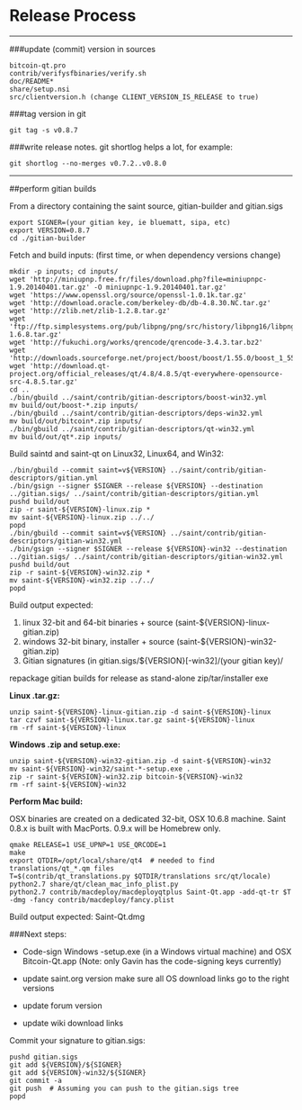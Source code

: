 Release Process
====================

* * *

###update (commit) version in sources


	bitcoin-qt.pro
	contrib/verifysfbinaries/verify.sh
	doc/README*
	share/setup.nsi
	src/clientversion.h (change CLIENT_VERSION_IS_RELEASE to true)

###tag version in git

	git tag -s v0.8.7

###write release notes. git shortlog helps a lot, for example:

	git shortlog --no-merges v0.7.2..v0.8.0

* * *

##perform gitian builds

 From a directory containing the saint source, gitian-builder and gitian.sigs
  
	export SIGNER=(your gitian key, ie bluematt, sipa, etc)
	export VERSION=0.8.7
	cd ./gitian-builder

 Fetch and build inputs: (first time, or when dependency versions change)

	mkdir -p inputs; cd inputs/
	wget 'http://miniupnp.free.fr/files/download.php?file=miniupnpc-1.9.20140401.tar.gz' -O miniupnpc-1.9.20140401.tar.gz'
	wget 'https://www.openssl.org/source/openssl-1.0.1k.tar.gz'
	wget 'http://download.oracle.com/berkeley-db/db-4.8.30.NC.tar.gz'
	wget 'http://zlib.net/zlib-1.2.8.tar.gz'
	wget 'ftp://ftp.simplesystems.org/pub/libpng/png/src/history/libpng16/libpng-1.6.8.tar.gz'
	wget 'http://fukuchi.org/works/qrencode/qrencode-3.4.3.tar.bz2'
	wget 'http://downloads.sourceforge.net/project/boost/boost/1.55.0/boost_1_55_0.tar.bz2'
	wget 'http://download.qt-project.org/official_releases/qt/4.8/4.8.5/qt-everywhere-opensource-src-4.8.5.tar.gz'
	cd ..
	./bin/gbuild ../saint/contrib/gitian-descriptors/boost-win32.yml
	mv build/out/boost-*.zip inputs/
	./bin/gbuild ../saint/contrib/gitian-descriptors/deps-win32.yml
	mv build/out/bitcoin*.zip inputs/
	./bin/gbuild ../saint/contrib/gitian-descriptors/qt-win32.yml
	mv build/out/qt*.zip inputs/

 Build saintd and saint-qt on Linux32, Linux64, and Win32:
  
	./bin/gbuild --commit saint=v${VERSION} ../saint/contrib/gitian-descriptors/gitian.yml
	./bin/gsign --signer $SIGNER --release ${VERSION} --destination ../gitian.sigs/ ../saint/contrib/gitian-descriptors/gitian.yml
	pushd build/out
	zip -r saint-${VERSION}-linux.zip *
	mv saint-${VERSION}-linux.zip ../../
	popd
	./bin/gbuild --commit saint=v${VERSION} ../saint/contrib/gitian-descriptors/gitian-win32.yml
	./bin/gsign --signer $SIGNER --release ${VERSION}-win32 --destination ../gitian.sigs/ ../saint/contrib/gitian-descriptors/gitian-win32.yml
	pushd build/out
	zip -r saint-${VERSION}-win32.zip *
	mv saint-${VERSION}-win32.zip ../../
	popd

  Build output expected:

  1. linux 32-bit and 64-bit binaries + source (saint-${VERSION}-linux-gitian.zip)
  2. windows 32-bit binary, installer + source (saint-${VERSION}-win32-gitian.zip)
  3. Gitian signatures (in gitian.sigs/${VERSION}[-win32]/(your gitian key)/

repackage gitian builds for release as stand-alone zip/tar/installer exe

**Linux .tar.gz:**

	unzip saint-${VERSION}-linux-gitian.zip -d saint-${VERSION}-linux
	tar czvf saint-${VERSION}-linux.tar.gz saint-${VERSION}-linux
	rm -rf saint-${VERSION}-linux

**Windows .zip and setup.exe:**

	unzip saint-${VERSION}-win32-gitian.zip -d saint-${VERSION}-win32
	mv saint-${VERSION}-win32/saint-*-setup.exe .
	zip -r saint-${VERSION}-win32.zip bitcoin-${VERSION}-win32
	rm -rf saint-${VERSION}-win32

**Perform Mac build:**

  OSX binaries are created on a dedicated 32-bit, OSX 10.6.8 machine.
  Saint 0.8.x is built with MacPorts.  0.9.x will be Homebrew only.

	qmake RELEASE=1 USE_UPNP=1 USE_QRCODE=1
	make
	export QTDIR=/opt/local/share/qt4  # needed to find translations/qt_*.qm files
	T=$(contrib/qt_translations.py $QTDIR/translations src/qt/locale)
	python2.7 share/qt/clean_mac_info_plist.py
	python2.7 contrib/macdeploy/macdeployqtplus Saint-Qt.app -add-qt-tr $T -dmg -fancy contrib/macdeploy/fancy.plist

 Build output expected: Saint-Qt.dmg

###Next steps:

* Code-sign Windows -setup.exe (in a Windows virtual machine) and
  OSX Bitcoin-Qt.app (Note: only Gavin has the code-signing keys currently)

* update saint.org version
  make sure all OS download links go to the right versions

* update forum version

* update wiki download links

Commit your signature to gitian.sigs:

	pushd gitian.sigs
	git add ${VERSION}/${SIGNER}
	git add ${VERSION}-win32/${SIGNER}
	git commit -a
	git push  # Assuming you can push to the gitian.sigs tree
	popd


